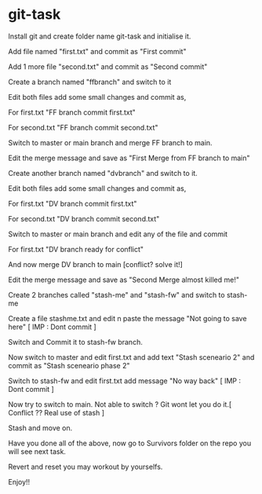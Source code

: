 # git-task

Install git and create folder name git-task and initialise it.

Add file named "first.txt" and commit as "First commit"

Add 1 more file "second.txt" and commit as "Second commit"

Create a branch named "ffbranch" and switch to it

Edit both files add some small changes and commit as, 

For first.txt "FF branch commit first.txt" 

For second.txt "FF branch commit second.txt"

Switch to master or main branch and merge FF branch to main.

Edit the merge message and save as "First Merge from FF branch to main"

Create another branch named "dvbranch" and switch to it.

Edit both files add some small changes and commit as, 

For first.txt "DV branch commit first.txt" 

For second.txt "DV branch commit second.txt"


Switch to master or main branch and edit any of the file and commit 

For first.txt "DV branch ready for conflict"

And now merge DV branch to main [conflict? solve it!]

Edit the merge message and save as "Second Merge almost killed me!"

Create 2 branches called "stash-me" and "stash-fw" and switch to stash-me

Create a file stashme.txt and edit n paste the message "Not going to save here" [ IMP : Dont commit ]

Switch and Commit it to stash-fw branch.

Now switch to master and edit first.txt and add text "Stash sceneario 2" and commit as "Stash sceneario phase 2"

Switch to stash-fw and edit first.txt add message "No way back" [ IMP : Dont commit ] 

Now try to switch to main. Not able to switch ? Git wont let you do it.[ Conflict ?? Real use of stash ] 

Stash and move on.

Have you done all of the above, now go to Survivors folder on the repo you will see next task.

Revert and reset you may workout by yourselfs.

Enjoy!!











